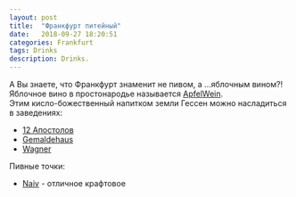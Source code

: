 ```yaml
---
layout: post
title:  "Франкфурт питейный"
date:   2018-09-27 18:20:51 
categories: Frankfurt
tags: Drinks
description: Drinks.
---
```

А Вы знаете, что Франкфурт знаменит не пивом, а ...яблочным вином?!  
Яблочное вино в простонародье называется [ApfelWein][dr-apfelwein].  
Этим кисло-божественный напитком земли Гессен можно насладиться в заведениях:  


* [12 Апостолов][dr-apost] 
* [Gemaldehaus][dr-gemalt] 
* [Wagner][dr-wagner]  

Пивные точки:
* [Naiv][dr-naiv]  - отличное крафтовое 

[dr-wagner]: http://www.apfelwein-wagner.com/
[dr-gemalt]: http://www.zumgemaltenhaus.de/
[dr-apost]: http://www.12aposteln-frankfurt.de/
[dr-apfelwein]: https://ru.wikipedia.org/wiki/%D0%AF%D0%B1%D0%BB%D0%BE%D1%87%D0%BD%D0%BE%D0%B5_%D0%B2%D0%B8%D0%BD%D0%BE
[dr-naiv]:https://www.naiv-frankfurt.de/
